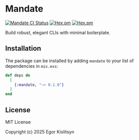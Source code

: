 # Mandate

[![Mandate CI Status](https://github.com/minibikini/mandate/actions/workflows/elixir.yml/badge.svg)](https://github.com/minibikini/mandate/actions/workflows/elixir.yml)
[![Hex.pm](https://img.shields.io/hexpm/v/mandate.svg?maxAge=2592000)](https://hex.pm/packages/mandate)
[![Hex.pm](https://img.shields.io/hexpm/l/mandate.svg?maxAge=2592000)](https://hex.pm/packages/mandate)

Build robust, elegant CLIs with minimal boilerplate.

## Installation

The package can be installed by adding `mandate` to your list of dependencies in `mix.exs`:

```elixir
def deps do
  [
    {:mandate, "~> 0.1.0"}
  ]
end
```

## License

MIT License

Copyright (c) 2025 Egor Kislitsyn
